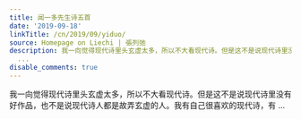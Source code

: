 ```yaml
---
title: 闻一多先生诗五首
date: '2019-09-18'
linkTitle: /cn/2019/09/yiduo/
source: Homepage on Liechi | 張列弛
description: 我一向觉得现代诗里头玄虚太多，所以不大看现代诗。但是这不是说现代诗里没有好作品，也不是说现代诗人都是故弄玄虚的人。我有自己很喜欢的现代诗，有
  ...
disable_comments: true
---
```

我一向觉得现代诗里头玄虚太多，所以不大看现代诗。但是这不是说现代诗里没有好作品，也不是说现代诗人都是故弄玄虚的人。我有自己很喜欢的现代诗，有 ...